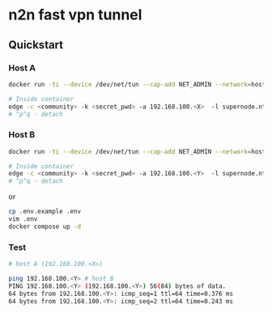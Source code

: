 # n2n fast vpn tunnel

## Quickstart

### Host A

```bash
docker run -ti --device /dev/net/tun --cap-add NET_ADMIN --network=host abrekhov/n2n:alpine sh

# Inside container
edge -c <community> -k <secret_pwd> -a 192.168.100.<X>  -l supernode.ntop.org:7777 
# ^p^q - detach 
```

### Host B

```bash
docker run -ti --device /dev/net/tun --cap-add NET_ADMIN --network=host abrekhov/n2n:alpine sh

# Inside container
edge -c <community> -k <secret_pwd> -a 192.168.100.<Y>  -l supernode.ntop.org:7777 
# ^p^q - detach 
```

or

```bash
cp .env.example .env
vim .env
docker compose up -d 
```

### Test

```bash
# host A (192.168.100.<X>)

ping 192.168.100.<Y> # host B
PING 192.168.100.<Y> (192.168.100.<Y>) 56(84) bytes of data.
64 bytes from 192.168.100.<Y>: icmp_seq=1 ttl=64 time=0.376 ms
64 bytes from 192.168.100.<Y>: icmp_seq=2 ttl=64 time=0.243 ms
```


